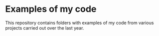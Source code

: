 # Examples of my code

This repository contains folders with examples of my code from various projects carried out over the last year.
